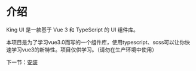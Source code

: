 # 介绍
    
King UI 是一款基于 Vue 3 和 TypeScript 的 UI 组件库。

本项目是为了学习vue3.0而写的一个组件库，使用typescript、scss可以让你快速学习vue3的新特性。项目仅供学习。（请勿在生产环境中使用）

下一节：[安装](#/doc/install)
